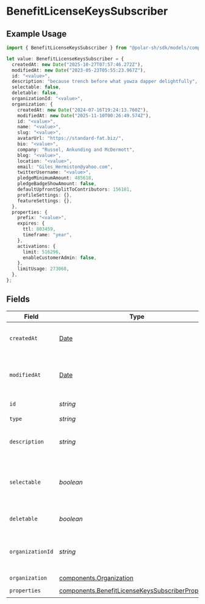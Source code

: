 # BenefitLicenseKeysSubscriber

## Example Usage

```typescript
import { BenefitLicenseKeysSubscriber } from "@polar-sh/sdk/models/components/benefitlicensekeyssubscriber.js";

let value: BenefitLicenseKeysSubscriber = {
  createdAt: new Date("2025-10-27T07:57:46.272Z"),
  modifiedAt: new Date("2023-05-23T05:55:23.967Z"),
  id: "<value>",
  description: "because trench before what yowza dapper delightfully",
  selectable: false,
  deletable: false,
  organizationId: "<value>",
  organization: {
    createdAt: new Date("2024-07-16T19:24:13.760Z"),
    modifiedAt: new Date("2025-11-10T00:26:49.574Z"),
    id: "<value>",
    name: "<value>",
    slug: "<value>",
    avatarUrl: "https://standard-fat.biz/",
    bio: "<value>",
    company: "Russel, Ankunding and McDermott",
    blog: "<value>",
    location: "<value>",
    email: "Giles_Hermiston@yahoo.com",
    twitterUsername: "<value>",
    pledgeMinimumAmount: 485618,
    pledgeBadgeShowAmount: false,
    defaultUpfrontSplitToContributors: 156181,
    profileSettings: {},
    featureSettings: {},
  },
  properties: {
    prefix: "<value>",
    expires: {
      ttl: 803459,
      timeframe: "year",
    },
    activations: {
      limit: 516296,
      enableCustomerAdmin: false,
    },
    limitUsage: 273068,
  },
};
```

## Fields

| Field                                                                                                                  | Type                                                                                                                   | Required                                                                                                               | Description                                                                                                            |
| ---------------------------------------------------------------------------------------------------------------------- | ---------------------------------------------------------------------------------------------------------------------- | ---------------------------------------------------------------------------------------------------------------------- | ---------------------------------------------------------------------------------------------------------------------- |
| `createdAt`                                                                                                            | [Date](https://developer.mozilla.org/en-US/docs/Web/JavaScript/Reference/Global_Objects/Date)                          | :heavy_check_mark:                                                                                                     | Creation timestamp of the object.                                                                                      |
| `modifiedAt`                                                                                                           | [Date](https://developer.mozilla.org/en-US/docs/Web/JavaScript/Reference/Global_Objects/Date)                          | :heavy_check_mark:                                                                                                     | Last modification timestamp of the object.                                                                             |
| `id`                                                                                                                   | *string*                                                                                                               | :heavy_check_mark:                                                                                                     | The ID of the benefit.                                                                                                 |
| `type`                                                                                                                 | *string*                                                                                                               | :heavy_check_mark:                                                                                                     | N/A                                                                                                                    |
| `description`                                                                                                          | *string*                                                                                                               | :heavy_check_mark:                                                                                                     | The description of the benefit.                                                                                        |
| `selectable`                                                                                                           | *boolean*                                                                                                              | :heavy_check_mark:                                                                                                     | Whether the benefit is selectable when creating a product.                                                             |
| `deletable`                                                                                                            | *boolean*                                                                                                              | :heavy_check_mark:                                                                                                     | Whether the benefit is deletable.                                                                                      |
| `organizationId`                                                                                                       | *string*                                                                                                               | :heavy_check_mark:                                                                                                     | The ID of the organization owning the benefit.                                                                         |
| `organization`                                                                                                         | [components.Organization](../../models/components/organization.md)                                                     | :heavy_check_mark:                                                                                                     | N/A                                                                                                                    |
| `properties`                                                                                                           | [components.BenefitLicenseKeysSubscriberProperties](../../models/components/benefitlicensekeyssubscriberproperties.md) | :heavy_check_mark:                                                                                                     | N/A                                                                                                                    |